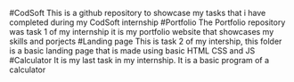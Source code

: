 #CodSoft
This is a github repository to showcase my tasks that i have completed during my CodSoft internship
#Portfolio
The Portfolio repository was task 1 of my internship it is my portfolio website that showcases my skills and porjects 
#Landing page
This is task 2 of my intership, this folder is a basic landing page that is made using basic HTML CSS and JS
#Calculator 
It is my last task in my internship. It is a basic program of a calculator
